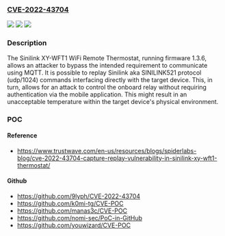### [CVE-2022-43704](https://cve.mitre.org/cgi-bin/cvename.cgi?name=CVE-2022-43704)
![](https://img.shields.io/static/v1?label=Product&message=n%2Fa&color=blue)
![](https://img.shields.io/static/v1?label=Version&message=n%2Fa&color=blue)
![](https://img.shields.io/static/v1?label=Vulnerability&message=n%2Fa&color=brighgreen)

### Description

The Sinilink XY-WFT1 WiFi Remote Thermostat, running firmware 1.3.6, allows an attacker to bypass the intended requirement to communicate using MQTT. It is possible to replay Sinilink aka SINILINK521 protocol (udp/1024) commands interfacing directly with the target device. This, in turn, allows for an attack to control the onboard relay without requiring authentication via the mobile application. This might result in an unacceptable temperature within the target device's physical environment.

### POC

#### Reference
- https://www.trustwave.com/en-us/resources/blogs/spiderlabs-blog/cve-2022-43704-capture-replay-vulnerability-in-sinilink-xy-wft1-thermostat/

#### Github
- https://github.com/9lyph/CVE-2022-43704
- https://github.com/k0mi-tg/CVE-POC
- https://github.com/manas3c/CVE-POC
- https://github.com/nomi-sec/PoC-in-GitHub
- https://github.com/youwizard/CVE-POC

